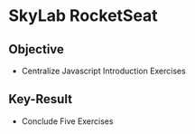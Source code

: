 # SkyLab RocketSeat
## Objective
- Centralize Javascript Introduction Exercises

## Key-Result
- Conclude Five Exercises
